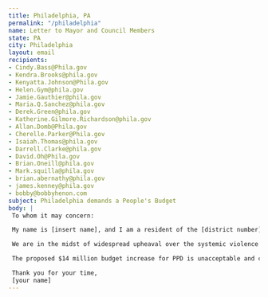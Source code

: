 ```yaml
---
title: Philadelphia, PA
permalink: "/philadelphia"
name: Letter to Mayor and Council Members
state: PA
city: Philadelphia
layout: email
recipients:
- Cindy.Bass@Phila.gov
- Kendra.Brooks@phila.gov
- Kenyatta.Johnson@Phila.gov
- Helen.Gym@phila.gov
- Jamie.Gauthier@phila.gov
- Maria.Q.Sanchez@phila.gov
- Derek.Green@phila.gov
- Katherine.Gilmore.Richardson@phila.gov
- Allan.Domb@Phila.gov
- Cherelle.Parker@Phila.gov
- Isaiah.Thomas@phila.gov
- Darrell.Clarke@phila.gov
- David.Oh@Phila.gov
- Brian.Oneill@phila.gov
- Mark.squilla@phila.gov
- brian.abernathy@phila.gov
- james.kenney@phila.gov
- bobby@bobbyhenon.com
subject: Philadelphia demands a People's Budget
body: |
 To whom it may concern: 

 My name is [insert name], and I am a resident of the [district number] district. I am emailing to demand the restructuring of the Philadelphia city budget in a way that prioritizes social services for communities and drastically minimizes spending on police. 

 We are in the midst of widespread upheaval over the systemic violence of policing, embodied by the PPD's well documented history of disproportionately enacting violence against Black communities. We will no longer accept empty gestures and suggestions of “reform.” We are demanding that our voices be heard now, and that real change be made to the way this city allocates its resources.

 The proposed $14 million budget increase for PPD is unacceptable and comes at the cost of affordable housing, support for essential city workers, and other transformative initiatives. These programs are needed now more than ever to alleviate the harms of the COVID-19 pandemic, especially for Black and Brown communities. I ask that the mayor, city managing director, and city council members prove their love and dedication to the people of this city and reallocate funds to directly benefit those in need.

 Thank you for your time, 
 [your name]
---
```

